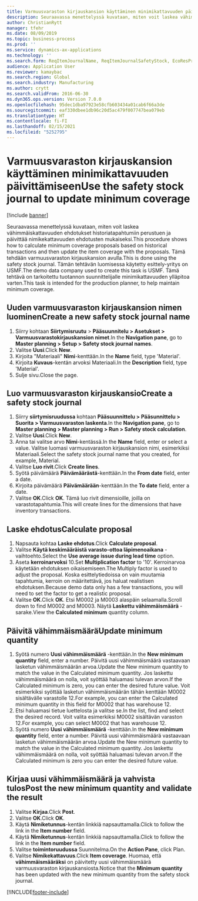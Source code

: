 ```yaml
---
title: Varmuusvaraston kirjauskansion käyttäminen minimikattavuuden päivittämiseen
description: Seuraavassa menettelyssä kuvataan, miten voit laskea vähimmäiskattavuuden ehdotukset historiatapahtumiin perustuen ja päivittää nimikekattavuuden ehdotusten mukaiseksi.
author: ChristianRytt
manager: tfehr
ms.date: 08/09/2019
ms.topic: business-process
ms.prod: ''
ms.service: dynamics-ax-applications
ms.technology: ''
ms.search.form: ReqItemJournalName, ReqItemJournalSafetyStock, EcoResProductInformationDialog, EcoResProductDetailsExtended, ReqItemTable
audience: Application User
ms.reviewer: kamaybac
ms.search.region: Global
ms.search.industry: Manufacturing
ms.author: crytt
ms.search.validFrom: 2016-06-30
ms.dyn365.ops.version: Version 7.0.0
ms.openlocfilehash: 95dec1dba97923e58cfb603434a01cab6f66a3de
ms.sourcegitcommit: eaf330dbee1db96c20d5ac479f007747bea079eb
ms.translationtype: HT
ms.contentlocale: fi-FI
ms.lasthandoff: 02/15/2021
ms.locfileid: "5252795"
---
```

# <a name="use-the-safety-stock-journal-to-update-minimum-coverage"></a><span data-ttu-id="24248-103">Varmuusvaraston kirjauskansion käyttäminen minimikattavuuden päivittämiseen</span><span class="sxs-lookup"><span data-stu-id="24248-103">Use the safety stock journal to update minimum coverage</span></span>

[!include [banner](../../includes/banner.md)]

<span data-ttu-id="24248-104">Seuraavassa menettelyssä kuvataan, miten voit laskea vähimmäiskattavuuden ehdotukset historiatapahtumiin perustuen ja päivittää nimikekattavuuden ehdotusten mukaiseksi.</span><span class="sxs-lookup"><span data-stu-id="24248-104">This procedure shows how to calculate minimum coverage proposals based on historical transactions and then update the item coverage with the proposals.</span></span> <span data-ttu-id="24248-105">Tämä tehdään varmuusvaraston kirjauskansion avulla.</span><span class="sxs-lookup"><span data-stu-id="24248-105">This is done using the safety stock journal.</span></span> <span data-ttu-id="24248-106">Tämän tehtävän luomisessa käytetty esittely-yritys on USMF.</span><span class="sxs-lookup"><span data-stu-id="24248-106">The demo data company used to create this task is USMF.</span></span> <span data-ttu-id="24248-107">Tämä tehtävä on tarkoitettu tuotannon suunnittelijalle minimikattavuuden ylläpitoa varten.</span><span class="sxs-lookup"><span data-stu-id="24248-107">This task is intended for the production planner, to help maintain minimum coverage.</span></span>


## <a name="create-a-new-safety-stock-journal-name"></a><span data-ttu-id="24248-108">Uuden varmuusvaraston kirjauskansion nimen luominen</span><span class="sxs-lookup"><span data-stu-id="24248-108">Create a new safety stock journal name</span></span>
1. <span data-ttu-id="24248-109">Siirry kohtaan **Siirtymisruutu** > **Pääsuunnitelu > Asetukset > Varmuusvarastokirjauskansion nimet**.</span><span class="sxs-lookup"><span data-stu-id="24248-109">In the **Navigation pane**, go to **Master planning > Setup > Safety stock journal names**.</span></span>
2. <span data-ttu-id="24248-110">Valitse **Uusi**.</span><span class="sxs-lookup"><span data-stu-id="24248-110">Click **New**.</span></span>
3. <span data-ttu-id="24248-111">Kirjoita "Materiaali" **Nimi**-kenttään.</span><span class="sxs-lookup"><span data-stu-id="24248-111">In the **Name** field, type 'Material'.</span></span>
4. <span data-ttu-id="24248-112">Kirjoita **Kuvaus**-kentän arvoksi Materiaali.</span><span class="sxs-lookup"><span data-stu-id="24248-112">In the **Description** field, type 'Material'.</span></span>
5. <span data-ttu-id="24248-113">Sulje sivu.</span><span class="sxs-lookup"><span data-stu-id="24248-113">Close the page.</span></span>

## <a name="create-a-safety-stock-journal"></a><span data-ttu-id="24248-114">Luo varmuusvaraston kirjauskansio</span><span class="sxs-lookup"><span data-stu-id="24248-114">Create a safety stock journal</span></span>
1. <span data-ttu-id="24248-115">Siirry **siirtymisruudussa** kohtaan **Pääsuunnittelu > Pääsunnittelu > Suorita > Varmuusvaraston laskenta**.</span><span class="sxs-lookup"><span data-stu-id="24248-115">In the **Navigation pane**, go to **Master planning > Master planning > Run > Safety stock calculation**.</span></span>
2. <span data-ttu-id="24248-116">Valitse **Uusi**.</span><span class="sxs-lookup"><span data-stu-id="24248-116">Click **New**.</span></span>
3. <span data-ttu-id="24248-117">Anna tai valitse arvo **Nimi**-kentässä.</span><span class="sxs-lookup"><span data-stu-id="24248-117">In the **Name** field, enter or select a value.</span></span> <span data-ttu-id="24248-118">Valitse luomasi varmuusvaraston kirjauskansion nimi, esimerkiksi Materiaali.</span><span class="sxs-lookup"><span data-stu-id="24248-118">Select the safety stock journal name that you created, for example, Material.</span></span>  
4. <span data-ttu-id="24248-119">Valitse **Luo rivit**.</span><span class="sxs-lookup"><span data-stu-id="24248-119">Click **Create lines**.</span></span>
5. <span data-ttu-id="24248-120">Syötä päivämäärä **Päivämäärästä**-kenttään.</span><span class="sxs-lookup"><span data-stu-id="24248-120">In the **From date** field, enter a date.</span></span>  
6. <span data-ttu-id="24248-121">Kirjoita päivämäärä **Päivämäärään**-kenttään.</span><span class="sxs-lookup"><span data-stu-id="24248-121">In the **To date** field, enter a date.</span></span>
7. <span data-ttu-id="24248-122">Valitse **OK**.</span><span class="sxs-lookup"><span data-stu-id="24248-122">Click **OK**.</span></span> <span data-ttu-id="24248-123">Tämä luo rivit dimensioille, joilla on varastotapahtumia.</span><span class="sxs-lookup"><span data-stu-id="24248-123">This will create lines for the dimensions that have inventory transactions.</span></span>  

## <a name="calculate-proposal"></a><span data-ttu-id="24248-124">Laske ehdotus</span><span class="sxs-lookup"><span data-stu-id="24248-124">Calculate proposal</span></span>
1. <span data-ttu-id="24248-125">Napsauta kohtaa **Laske ehdotus**.</span><span class="sxs-lookup"><span data-stu-id="24248-125">Click **Calculate proposal**.</span></span>
2. <span data-ttu-id="24248-126">Valitse **Käytä keskimääräistä varasto-ottoa läpimenoaikana** -vaihtoehto.</span><span class="sxs-lookup"><span data-stu-id="24248-126">Select the **Use average issue during lead time** option.</span></span>
3. <span data-ttu-id="24248-127">Aseta **kerroinarvoksi** 10.</span><span class="sxs-lookup"><span data-stu-id="24248-127">Set **Multiplication factor** to '10'.</span></span> <span data-ttu-id="24248-128">Kerroinarvoa käytetään ehdotuksen oikaisemiseen.</span><span class="sxs-lookup"><span data-stu-id="24248-128">The Multiply factor is used to adjust the proposal.</span></span> <span data-ttu-id="24248-129">Koska esittelytiedoissa on vain muutamia tapahtumia, kerroin on määritettävä, jos haluat realistisen ehdotuksen.</span><span class="sxs-lookup"><span data-stu-id="24248-129">Because demo data only has a few transactions, you will need to set the factor to get a realistic proposal.</span></span>  
4. <span data-ttu-id="24248-130">Valitse **OK**.</span><span class="sxs-lookup"><span data-stu-id="24248-130">Click **OK**.</span></span> <span data-ttu-id="24248-131">Etsi M0002 ja M0003 alaspäin selaamalla.</span><span class="sxs-lookup"><span data-stu-id="24248-131">Scroll down to find M0002 and M0003.</span></span> <span data-ttu-id="24248-132">Näytä **Laskettu vähimmäismäärä** -sarake.</span><span class="sxs-lookup"><span data-stu-id="24248-132">View the **Calculated minimum** quantity column.</span></span>   

## <a name="update-minimum-quantity"></a><span data-ttu-id="24248-133">Päivitä vähimmäismäärä</span><span class="sxs-lookup"><span data-stu-id="24248-133">Update minimum quantity</span></span>
1. <span data-ttu-id="24248-134">Syötä numero **Uusi vähimmäismäärä** -kenttään.</span><span class="sxs-lookup"><span data-stu-id="24248-134">In the **New minimum quantity** field, enter a number.</span></span> <span data-ttu-id="24248-135">Päivitä uusi vähimmäismäärä vastaavaan lasketun vähimmäismäärän arvoa.</span><span class="sxs-lookup"><span data-stu-id="24248-135">Update the New minimum quantity to match the value in the Calculated minimum quantity.</span></span> <span data-ttu-id="24248-136">Jos laskettu vähimmäismäärä on nolla, voit syöttää haluamasi tulevan arvon.</span><span class="sxs-lookup"><span data-stu-id="24248-136">If the Calculated minimum is zero,  you can enter the desired future value.</span></span> <span data-ttu-id="24248-137">Voit esimerkiksi syöttää lasketun vähimmäismäärän tähän kenttään M0002 sisältävälle varastolle 12.</span><span class="sxs-lookup"><span data-stu-id="24248-137">For example, you can enter the Calculated minimum quantity in this field for M0002 that has warehouse 12.</span></span>  
2. <span data-ttu-id="24248-138">Etsi haluamasi tietue luettelosta ja valitse se.</span><span class="sxs-lookup"><span data-stu-id="24248-138">In the list, find and select the desired record.</span></span> <span data-ttu-id="24248-139">Voit valita esimerkiksi M0002 sisältävän varaston 12.</span><span class="sxs-lookup"><span data-stu-id="24248-139">For example, you can select M0002 that has warehouse 12.</span></span>  
3. <span data-ttu-id="24248-140">Syötä numero **Uusi vähimmäismäärä** -kenttään.</span><span class="sxs-lookup"><span data-stu-id="24248-140">In the **New minimum quantity** field, enter a number.</span></span> <span data-ttu-id="24248-141">Päivitä uusi vähimmäismäärä vastaavaan lasketun vähimmäismäärän arvoa.</span><span class="sxs-lookup"><span data-stu-id="24248-141">Update the New minimum quantity to match the value in the Calculated minimum quantity.</span></span> <span data-ttu-id="24248-142">Jos laskettu vähimmäismäärä on nolla, voit syöttää haluamasi tulevan arvon.</span><span class="sxs-lookup"><span data-stu-id="24248-142">If the Calculated minimum is zero you can enter the desired future value.</span></span>  

## <a name="post-the-new-minimum-quantity-and-validate-the-result"></a><span data-ttu-id="24248-143">Kirjaa uusi vähimmäismäärä ja vahvista tulos</span><span class="sxs-lookup"><span data-stu-id="24248-143">Post the new minimum quantity and validate the result</span></span>
1. <span data-ttu-id="24248-144">Valitse **Kirjaa**.</span><span class="sxs-lookup"><span data-stu-id="24248-144">Click **Post**.</span></span>
2. <span data-ttu-id="24248-145">Valitse **OK**.</span><span class="sxs-lookup"><span data-stu-id="24248-145">Click **OK**.</span></span>
3. <span data-ttu-id="24248-146">Käytä **Nimiketunnus**-kentän linkkiä napsauttamalla.</span><span class="sxs-lookup"><span data-stu-id="24248-146">Click to follow the link in the **Item number** field.</span></span>
4. <span data-ttu-id="24248-147">Käytä **Nimiketunnus**-kentän linkkiä napsauttamalla.</span><span class="sxs-lookup"><span data-stu-id="24248-147">Click to follow the link in the **Item number** field.</span></span>
5. <span data-ttu-id="24248-148">Valitse **toimintoruudussa** Suunnitelma.</span><span class="sxs-lookup"><span data-stu-id="24248-148">On the **Action Pane**, click Plan.</span></span>
6. <span data-ttu-id="24248-149">Valitse **Nimikekattavuus**.</span><span class="sxs-lookup"><span data-stu-id="24248-149">Click **Item coverage**.</span></span> <span data-ttu-id="24248-150">Huomaa, että **vähimmäismääräksi** on päivitetty uusi vähimmäismäärä varmuusvaraston kirjauskansiosta.</span><span class="sxs-lookup"><span data-stu-id="24248-150">Notice that the **Minimum quantity** has been updated with the new minimum quantity from the safety stock journal.</span></span>  



[!INCLUDE[footer-include](../../../includes/footer-banner.md)]